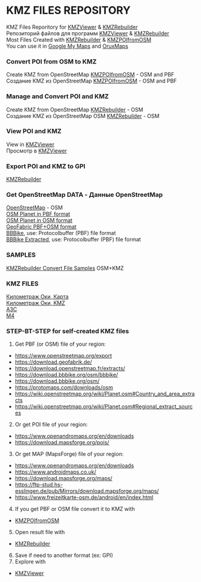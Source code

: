 # KMZ FILES REPOSITORY

KMZ Files Reporitory for [KMZViewer](https://github.com/dkxce/KMZViewer) &amp; [KMZRebuilder](https://github.com/dkxce/KMZRebuilder)     
Репозиторий файлов для программ [KMZViewer](https://github.com/dkxce/KMZViewer) &amp; [KMZRebuilder](https://github.com/dkxce/KMZRebuilder)     
Most Files Created with [KMZRebuilder](https://github.com/dkxce/KMZRebuilder) &amp; [KMZPOIfromOSM](https://github.com/dkxce/KMZPOIfromOSM)       
You can use it in [Google My Maps](https://www.google.com/maps/d/) and [OruxMaps](http://oruxmaps.com)

### Convert POI from OSM to KMZ

Create KMZ from OpenStreetMap [KMZPOIfromOSM](https://github.com/dkxce/KMZPOIfromOSM) - OSM and PBF     
Создание KMZ из OpenStreetMap [KMZPOIfromOSM](https://github.com/dkxce/KMZPOIfromOSM) - OSM and PBF   

### Manage and Convert POI and KMZ

Create KMZ from OpenStreetMap [KMZRebuilder](https://github.com/dkxce/KMZRebuilder) - OSM   
Создание KMZ из OpenStreetMap OSM [KMZRebuilder](https://github.com/dkxce/KMZRebuilder) - OSM   

### View POI and KMZ

View in [KMZViewer](https://github.com/dkxce/KMZViewer)    
Просмотр в [KMZViewer](https://github.com/dkxce/KMZViewer)  

### Export POI and KMZ to GPI

[KMZRebuilder](https://github.com/dkxce/KMZRebuilder)

### Get OpenStreetMap DATA - Данные OpenStreetMap

[OpenStreetMap](https://www.openstreetmap.org/export) - OSM        
[OSM Planet in PBF format](https://planet.openstreetmap.org/pbf/)     
[OSM Planet in OSM format](https://planet.openstreetmap.org/planet/)    
[GeoFabric PBF+OSM format](https://download.geofabrik.de/)    
[BBBike](https://extract.bbbike.org/), use:  Protocolbuffer (PBF) file format       
[BBBike Extracted](https://download.bbbike.org/osm/extract/), use:  Protocolbuffer (PBF) file format    

### SAMPLES

[KMZRebuilder Convert File Samples](KMZRebuilder_Convert_Samples) OSM+KMZ     

### KMZ FILES

[Километраж Оки, Карта](https://www.google.com/maps/d/u/0/viewer?mid=15PUTBk_nL3BjpxP4SI6LOpgXRMrFxk5c&ll=54.95400302675846%2C37.74294354187784&z=10)    
[Километраж Оки, KMZ](https://github.com/dkxce/KMZ_FILES/blob/main/%D0%9E%D0%BA%D0%B0%20(%D0%9A%D0%B8%D0%BB%D0%BE%D0%BC%D0%B5%D1%82%D1%80%D0%B0%D0%B6).kmz)   
[АЗС](https://github.com/dkxce/KMZ_FILES/tree/main/%D0%90%D0%97%D0%A1)   
[M4](https://github.com/dkxce/KMZ_FILES/tree/main/M4)   


### STEP-BT-STEP for self-created KMZ files

1. Get PBF (or OSM) file of your region:
- https://www.openstreetmap.org/export
- https://download.geofabrik.de/
- https://download.openstreetmap.fr/extracts/
- https://download.bbbike.org/osm/bbbike/
- https://download.bbbike.org/osm/
- https://protomaps.com/downloads/osm
- https://wiki.openstreetmap.org/wiki/Planet.osm#Country_and_area_extracts
- https://wiki.openstreetmap.org/wiki/Planet.osm#Regional_extract_sources
2. Or get POI file of your region:
- https://www.openandromaps.org/en/downloads
- https://download.mapsforge.org/pois/
3. Or get MAP (MapsForge) file of your region:
- https://www.openandromaps.org/en/downloads
- https://www.androidmaps.co.uk/
- https://download.mapsforge.org/maps/
- https://ftp-stud.hs-esslingen.de/pub/Mirrors/download.mapsforge.org/maps/
- https://www.freizeitkarte-osm.de/android/en/index.html
4. If you get PBF or OSM file convert it to KMZ with
- [KMZPOIfromOSM](https://github.com/dkxce/KMZPOIfromOSM)
5. Open result file with
- [KMZRebuilder](https://github.com/dkxce/KMZRebuilder)
6. Save if need to another format (ex: GPI)
7. Explore with
- [KMZViewer](https://github.com/dkxce/KMZViewer) 
